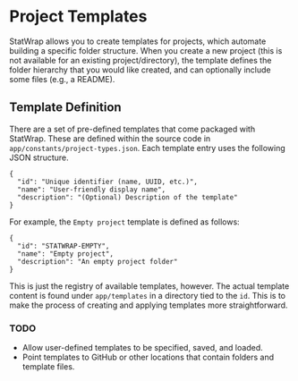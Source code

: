# Project Templates

StatWrap allows you to create templates for projects, which automate building a specific folder structure. When you create a new project (this is not available for an existing project/directory), the template defines the folder hierarchy that you would like created, and can optionally include some files (e.g., a README).

## Template Definition

There are a set of pre-defined templates that come packaged with StatWrap. These are defined within the source code in `app/constants/project-types.json`. Each template entry uses the following JSON structure.

```
{
  "id": "Unique identifier (name, UUID, etc.)",
  "name": "User-friendly display name",
  "description": "(Optional) Description of the template"
}
```

For example, the `Empty project` template is defined as follows:

```
{
  "id": "STATWRAP-EMPTY",
  "name": "Empty project",
  "description": "An empty project folder"
}
```

This is just the registry of available templates, however. The actual template content is found under `app/templates` in a directory tied to the `id`. This is to make the process of creating and applying templates more straightforward.

### TODO

- Allow user-defined templates to be specified, saved, and loaded.
- Point templates to GitHub or other locations that contain folders and template files.
